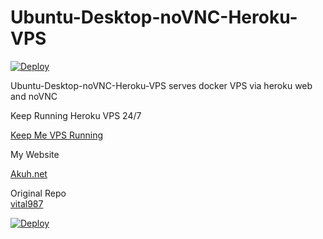 # Ubuntu-Desktop-noVNC-Heroku-VPS

[![Deploy](https://www.herokucdn.com/deploy/button.svg)](https://dashboard.heroku.com/new?template=https://github.com/akuhnet/hero-vps-lifetime)

Ubuntu-Desktop-noVNC-Heroku-VPS serves docker VPS via heroku web and noVNC               


Keep Running Heroku VPS 24/7    


[Keep Me VPS Running](http://kaffeine.herokuapp.com/)


My Website       

[Akuh.net](https://www.akuh.net/)


Original Repo    
[vital987](https://github.com/vital987/vubuntu)


[![Deploy](https://www.herokucdn.com/deploy/button.svg)](https://dashboard.heroku.com/new?template=https://github.com/akuhnet/hero-vps-lifetime)

